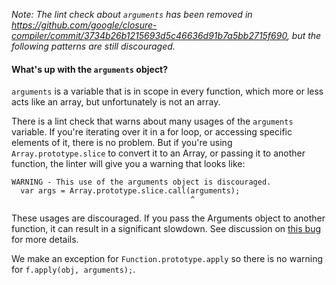 _Note: The lint check about `arguments` has been removed in https://github.com/google/closure-compiler/commit/3734b26b1215693d5c46636d91b7a5bb2715f690, but the following patterns are still discouraged._

#### What's up with the `arguments` object?

`arguments` is a variable that is in scope in every function, which
more or less acts like an array, but unfortunately is not an array.

There is a lint check that warns about many usages of the `arguments` variable.
If you're iterating over it in a for loop, or accessing specific elements of it,
there is no problem. But if you're using `Array.prototype.slice` to convert it
to an Array, or passing it to another function, the linter will give you a
warning that looks like:

    WARNING - This use of the arguments object is discouraged.
      var args = Array.prototype.slice.call(arguments);
                                            ^

These usages are discouraged. If you pass the Arguments object to another function, it can result in a significant slowdown. See discussion on [this bug](https://github.com/google/closure-compiler/issues/1015) for more details.

We make an exception for `Function.prototype.apply` so there is no warning for `f.apply(obj, arguments);`.